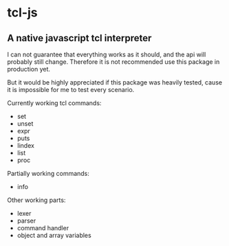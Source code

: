 # tcl-js

## A native javascript tcl interpreter

I can not guarantee that everything works as it should, and the api will probably still change.
Therefore it is not recommended  use this package in production yet.

But it would be highly appreciated if this package was heavily tested, cause it is impossible for me to test every scenario.

Currently working tcl commands:

* set
* unset
* expr
* puts
* lindex
* list
* proc

Partially working commands:

* info

Other working parts:

* lexer
* parser
* command handler
* object and array variables
